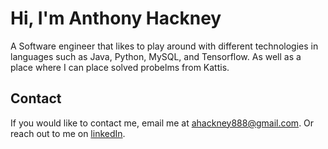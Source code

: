 # Hi, I'm Anthony Hackney 

A Software engineer that likes to play around with different technologies in languages such as Java, Python, MySQL, and Tensorflow.
As well as a place where I can place solved probelms from Kattis.

## Contact

If you would like to contact me, email me at ahackney888@gmail.com. Or reach out to me on [linkedIn](https://www.linkedin.com/in/anthony-hackney-6349b4168/).

<!---
AnthonyHackney888/AnthonyHackney888 is a ✨ special ✨ repository because its `README.md` (this file) appears on your GitHub profile.
You can click the Preview link to take a look at your changes.
--->
